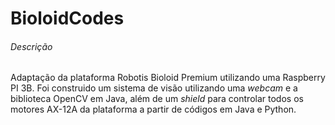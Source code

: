 # BioloidCodes

###### Descrição

Adaptação da plataforma Robotis Bioloid Premium utilizando uma Raspberry PI 3B. Foi construido um sistema de visão utilizando uma *webcam* e a biblioteca OpenCV em Java, além de um *shield* para controlar todos os motores AX-12A da plataforma a partir de códigos em Java e Python.
